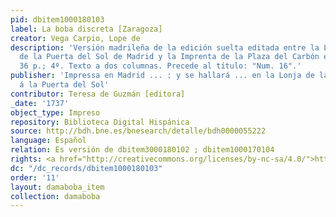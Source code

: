 ```yaml
---
pid: dbitem1000180103
label: La boba discreta [Zaragoza]
creator: Vega Carpio, Lope de
description: 'Versión madrileña de la edición suelta editada entre la Lonja de Comedias
  de la Puerta del Sol de Madrid y la Imprenta de la Plaza del Carbón en Zaragoza.
  36 p.; 4º. Texto a dos columnas. Precede al título: "Num. 16".'
publisher: 'Impressa en Madrid ... : y se hallará ... en la Lonja de las Comedias,
  á la Puerta del Sol'
contributor: Teresa de Guzmán [editora]
_date: '1737'
object_type: Impreso
repository: Biblioteca Digital Hispánica
source: http://bdh.bne.es/bnesearch/detalle/bdh0000055222
language: Español
relation: Es versión de dbitem3000180102 ; dbitem1000170104
rights: <a href="http://creativecommons.org/licenses/by-nc-sa/4.0/">http://creativecommons.org/licenses/by-nc-sa/4.0/</a>
dc: "/dc_records/dbitem1000180103"
order: '11'
layout: damaboba_item
collection: damaboba
---
```

